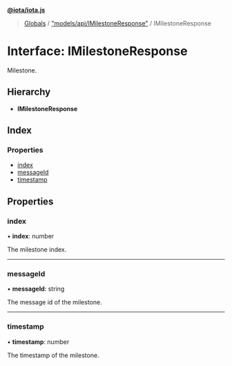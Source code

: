**[@iota/iota.js](../README.md)**

> [Globals](../README.md) / ["models/api/IMilestoneResponse"](../modules/_models_api_imilestoneresponse_.md) / IMilestoneResponse

# Interface: IMilestoneResponse

Milestone.

## Hierarchy

* **IMilestoneResponse**

## Index

### Properties

* [index](_models_api_imilestoneresponse_.imilestoneresponse.md#index)
* [messageId](_models_api_imilestoneresponse_.imilestoneresponse.md#messageid)
* [timestamp](_models_api_imilestoneresponse_.imilestoneresponse.md#timestamp)

## Properties

### index

•  **index**: number

The milestone index.

___

### messageId

•  **messageId**: string

The message id of the milestone.

___

### timestamp

•  **timestamp**: number

The timestamp of the milestone.
